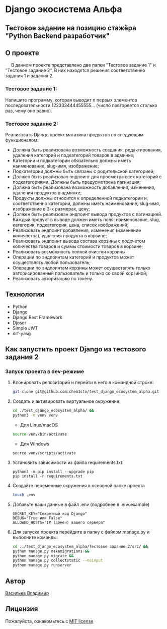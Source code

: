 # Django экосистема Альфа
## Тестовое задание на позицию стажёра "Python Backend разработчик"

## О проекте
&ensp; &nbsp; В данном проекте представлено две папки "Тестовое задание 1" и 
"Тестовое задание 2". В них находятся решения соответственно задания 1 и 
задания 2.

### Тестовое задание 1:
Напишите программу, которая выводит n первых элементов последовательности 
122333444455555… (число повторяется столько раз, чему оно равно).

### Тестовое задание 2:
Реализовать Django проект магазина продуктов со следующим функционалом:
- Должна быть реализована возможность создания, редактирования, удаления 
категорий и подкатегорий товаров в админке;
- Категории и подкатегории обязательно должны иметь наименование, slug-имя, 
изображение;
- Подкатегории должны быть связаны с родительской категорией;
- Должен быть реализован эндпоинт для просмотра всех категорий с 
подкатегориями. Должны быть предусмотрена пагинация;
- Должна быть реализована возможность добавления, изменения, удаления 
продуктов в админке;
- Продукты должны относится к определенной подкатегории и, соответственно 
категории, должны иметь наименование, slug-имя, изображение в 3-х размерах, 
цену;
- Должен быть реализован эндпоинт вывода продуктов с пагинацией. Каждый 
продукт в выводе должен иметь поля: наименование, slug, категория, 
подкатегория, цена, список изображений;
- Реализовать эндпоинт добавления, изменения (изменение количества), удаления 
продукта в корзине;
- Реализовать эндпоинт вывода состава корзины с подсчетом количества товаров и 
суммы стоимости товаров в корзине;
- Реализовать возможность полной очистки корзины;
- Операции по эндпоинтам категорий и продуктов может осуществлять любой 
пользователь;
- Операции по эндпоинтам корзины может осуществлять только авторизированный 
пользователь и только со своей корзиной;
- Реализовать авторизацию по токену.

## Технологии
- Python
- Django
- Django Rest Framework
- Djoser
- Simple JWT
- drf-yasg

## Как запустить проект Django из тестового задания 2

### Запуск проекта в dev-режиме
1. Клонировать репозиторий и перейти в него в командной строке:
    ```bash
    git clone git@github.com:chem1sto/test_django_ecosystem_alpha.git
    ```
2. Создать и активировать виртуальное окружение:
    ```bash
    cd ./test_django_ecosystem_alpha/ &&
    python3 -m venv venv
    ```
    * Для Linux/macOS
    ```bash
    source venv/bin/activate
    ```
    * Для Windows
    ```shell
    source venv/scripts/activate
    ```
3. Установить зависимости из файла requirements.txt:
   ```
   python3 -m pip install --upgrade pip
   pip install -r requirements.txt
   ```
4. Создайте переменные окружения в основной папке проекта
    ```bash
    touch .env
    ```
5. Добавьте ваши данные в файл .env (подробнее в .env.example)
    ```
    SECRET_KEY="Секретный код Django"
    DEBUG="True или False"
    ALLOWED_HOSTS="IP (домен) вашего сервера"
    ```
6. Для запуска проекта перейдите в папку с файлом manage.py и выполните команды:
   ```bash
   cd ../test_django_ecosystem_alpha/Тестовое задание 2/src/ &&
   python manage.py makemigrations &&
   python manage.py migrate &&
   python manage.py collectstatic --noinput
   python manage.py runserver
   ```

## Автор
[Васильев Владимир](https://github.com/chem1sto)

## Лицензия
Пожалуйста, ознакомьтесь с [MIT license](https://github.com/chem1sto/test_django_ecosystem_alpha?tab=MIT-1-ov-file)
